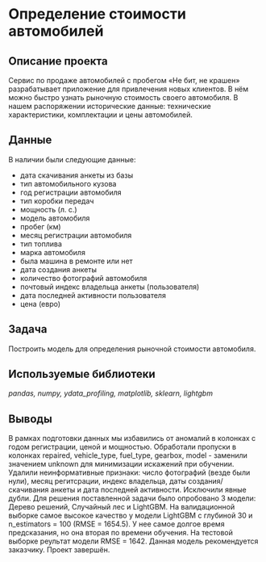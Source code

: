 # Определение стоимости автомобилей

## Описание проекта

Сервис по продаже автомобилей с пробегом «Не бит, не крашен» разрабатывает приложение для привлечения новых клиентов. В нём можно быстро узнать рыночную стоимость своего автомобиля. В нашем распоряжении исторические данные: технические характеристики, комплектации и цены автомобилей.

## Данные

В наличии были следующие данные:

- дата скачивания анкеты из базы
- тип автомобильного кузова
- год регистрации автомобиля
- тип коробки передач
- мощность (л. с.)
- модель автомобиля
- пробег (км)
- месяц регистрации автомобиля
- тип топлива
- марка автомобиля
- была машина в ремонте или нет
- дата создания анкеты
- количество фотографий автомобиля
- почтовый индекс владельца анкеты (пользователя)
- дата последней активности пользователя
- цена (евро)

## Задача

Построить модель для определения рыночной стоимости автомобиля. 

## Используемые библиотеки
*pandas, numpy, ydata_profiling, matplotlib, sklearn, lightgbm*

## Выводы

В рамках подготовки данных мы избавились от аномалий в колонках с годом регистрации, ценой и мощностью. Обработали пропуски в колонках repaired, vehicle_type, fuel_type, gearbox, model - заменили значением unknown для минимизации искажений при обучении. Удалили неинформативные признаки: число фотографий (везде были нули), месяц регитсрации, индекс владельца, даты создания/скачивания анкеты и дата последней активности. Исключили явные дубли. Для решения поставленной задачи было опробовано 3 модели: Дерево решений, Случайный лес и LightGBM. На валидационной выборке самое высокое качество у модели LightGBM с глубиной 30 и n_estimators = 100 (RMSE = 1654.5). У нее самое долгое время предсказания, но она вторая по времени обучения. На тестовой выборке реультат модели RMSE = 1642. Данная модель рекомендуется заказчику. Проект завершён.
